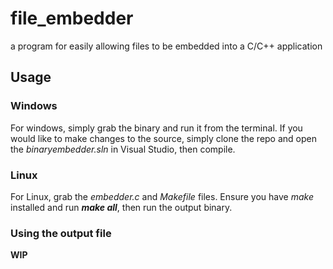 # file_embedder
a program for easily allowing files to be embedded into a C/C++ application


## Usage

### Windows
For windows, simply grab the binary and run it from the terminal.
If you would like to make changes to the source, simply clone the repo and open the *binaryembedder.sln* in Visual Studio, then compile.


### Linux
For Linux, grab the *embedder.c* and *Makefile* files. Ensure you have *make* installed and run ***make all***, then run the output binary.

### Using the output file
 __WIP__
